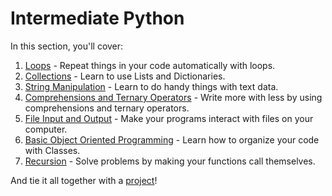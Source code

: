 # Intermediate Python

In this section, you'll cover:

1. [Loops](https://colab.research.google.com/github/HackBinghamton/PythonWorkshop/blob/master/Intermediate/Loops.ipynb) - Repeat things in your code automatically with loops.
2. [Collections](https://colab.research.google.com/github/HackBinghamton/PythonWorkshop/blob/master/Intermediate/Collections.ipynb) - Learn to use Lists and Dictionaries.
3. [String Manipulation](https://colab.research.google.com/github/HackBinghamton/PythonWorkshop/blob/master/Intermediate/StringManipulation.ipynb) - Learn to do handy things with text data.
4. [Comprehensions and Ternary Operators](https://colab.research.google.com/github/HackBinghamton/PythonWorkshop/blob/master/Intermediate/ComprehensionsAndTernaryOperators.ipynb) - Write more with less by using comprehensions and ternary operators.
5. [File Input and Output](https://colab.research.google.com/github/HackBinghamton/PythonWorkshop/blob/master/Intermediate/FileIO.ipynb) - Make your programs interact with files on your computer.
6. [Basic Object Oriented Programming](https://colab.research.google.com/github/HackBinghamton/PythonWorkshop/blob/master/Intermediate/BasicOOP.ipynb) - Learn how to organize your code with Classes.
7. [Recursion](https://colab.research.google.com/github/HackBinghamton/PythonWorkshop/blob/master/Intermediate/Recursion.ipynb) - Solve problems by making your functions call themselves.

And tie it all together with a [project](https://colab.research.google.com/github/HackBinghamton/PythonWorkshop/blob/master/Intermediate/IntermediateProject.ipynb)!